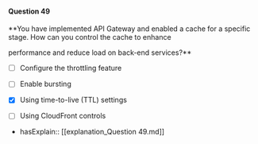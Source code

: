#### Question  49


**You have implemented API Gateway and enabled a cache for a specific stage. How can you control the cache to enhance

performance and reduce load on back-end services?**


- [ ] Configure the throttling feature


- [ ] Enable bursting


- [x] Using time-to-live (TTL) settings


- [ ] Using CloudFront controls



- hasExplain:: [[explanation_Question  49.md]]